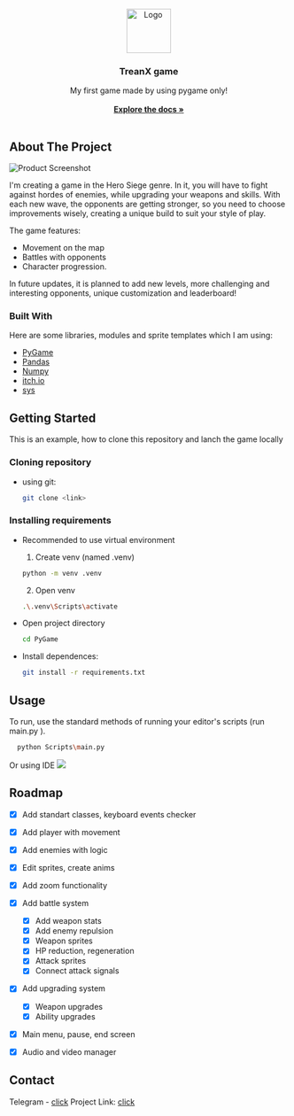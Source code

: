 
<br/>
<div align="center">
<a href="https://github.com/ShaanCoding/ReadME-Generator">
<img src="https://cdn1.ozone.ru/s3/multimedia-1-g/6959523424.jpg" alt="Logo" width="80" height="80">
</a>
<h3 align="center">TreanX game</h3>
<p align="center">
My first game made by using pygame only!
<br/>
<br/>
<a href="https://github.com/ShaanCoding/ReadME-Generator/"><strong>Explore the docs »</strong></a>
<br/>
<br/>

</p>
</div>

## About The Project

![Product Screenshot](https://digiseller.mycdn.ink/preview/807251/p1_3985108_9e0e9834.jpg)

I'm creating a game in the Hero Siege genre. In it, you will have to fight against hordes of enemies, while upgrading your weapons and skills.
With each new wave, the opponents are getting stronger, so you need to choose improvements wisely, creating a unique build to suit your style of play.

The game features: 
- Movement on the map
- Battles with opponents
- Character progression. 

In future updates, it is planned to add new levels, more challenging and interesting opponents, unique customization and leaderboard!

### Built With

Here are some libraries, modules and sprite templates which I am using:
- [PyGame](https://www.pygame.org/)
- [Pandas](https://pandas.pydata.org/docs/)
- [Numpy](https://numpy.org/doc/)
- [itch.io](https://itch.io/)
- [sys](https://docs.python.org/3/library/sys.html)

## Getting Started
This is an example, how to clone this repository and lanch the game locally

### Cloning repository

- using git:
  ```sh
  git clone <link>
  ```
### Installing requirements

- Recommended to use virtual environment
  1) Create venv (named .venv)
  ```sh
  python -m venv .venv
  ```
  
  2) Open venv
  ```sh
  .\.venv\Scripts\activate
  ```
  
- Open project directory
  ```sh
  cd PyGame
  ```
  
- Install dependences:
  ```sh
  git install -r requirements.txt
  ```

## Usage

To run, use the standard methods of running your editor's scripts (run main.py ).
```sh
  python Scripts\main.py
  ```
Or using IDE
<img src="https://shultais.education/media/blog/python_for_beginners/install_pycharm_windows/run-main.png">


## Roadmap

- [x] Add standart classes, keyboard events checker
- [x] Add player with movement
- [x] Add enemies with logic
- [x] Edit sprites, create anims
- [x] Add zoom functionality
- [x] Add battle system
  - [x] Add weapon stats
  - [x] Add enemy repulsion
  - [x] Weapon sprites
  - [x] HP reduction, regeneration
  - [x] Attack sprites
  - [x] Connect attack signals
- [x] Add upgrading system
  - [x] Weapon upgrades
  - [x] Ability upgrades
- [x] Main menu, pause, end screen
- [x] Audio and video manager


## Contact

Telegram - [click](https://t.me/@Bart3641)
Project Link: [click](https://github.com/Mafia3641/MyGame)

